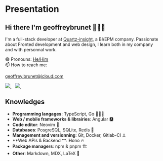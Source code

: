 # Presentation

## Hi there I'm **geoffreybrunet** 👨🏻‍💻

I'm a full-stack developer at [Quartz-insight](https://quartz-insight.com), a BI/EPM company. Passionate about Fronted development and web design, I learn both in my company and with personnal work.

😄 Pronouns: [He/Him](https://pronoun.is/he)  
📫 How to reach me:

geoffrey.brunet@icloud.com  

<a href="https://www.linkedin.com/in/geoffrey-brunet-558315ba/">
    <img src="https://img.shields.io/badge/linkedin-%230077B5.svg?&style=for-the-badge&logo=linkedin&logoColor=white" />
</a>&nbsp;&nbsp;  

<a href="https://twitter.com/geoffreybrunet5">
    <img src="https://img.shields.io/badge/Twitter-%231DA1F2.svg?style=for-the-badge&logo=Twitter&logoColor=white" />
</a>&nbsp;&nbsp;

## Knowledges
- **Programming langages**: TypeScript, Go 👨🏻‍💻
- **Web / mobile frameworks & librairies**: Angular 🅰️
- **Code editor**: Neovim 💚
- **Databases**: PosgreSQL, SQLite, Redis 💾
- **Management and versionning**: Git, Docker, Gitlab-CI ⚓️
- **Web APIs & Backend **: Hono 🔥
- **Package managers**: npm & pnpm 🏗️
- **Other**: Markdown, MDX, LaTeX 📝


